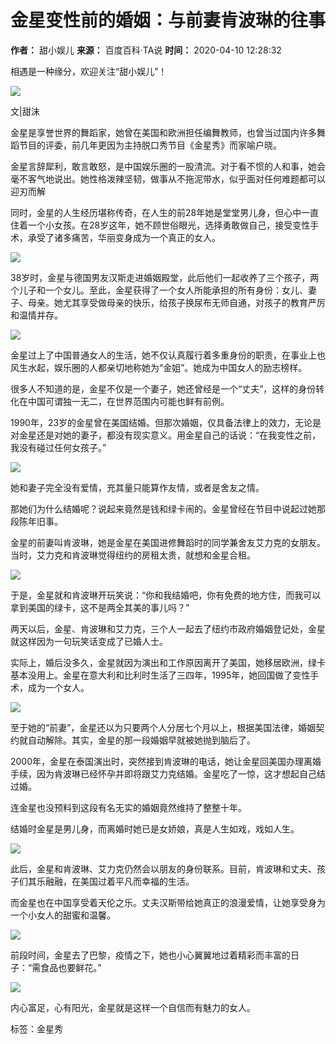 # 金星变性前的婚姻：与前妻肯波琳的往事

**作者：** 甜小娱儿
**来源：** 百度百科·TA说
**时间：** 2020-04-10 12:28:32

相遇是一种缘分，欢迎关注“甜小娱儿”！

![](https://bkimg.cdn.bcebos.com/pic/d0c8a786c9177f3e6709621788812cc79f3df8dcf8d0?x-bce-process=image/format,f_auto)

文|甜沫

金星是享誉世界的舞蹈家，她曾在美国和欧洲担任编舞教师，也曾当过国内许多舞蹈节目的评委，前几年更因为主持脱口秀节目《金星秀》而家喻户晓。

金星言辞犀利，敢言敢怒，是中国娱乐圈的一股清流。对于看不惯的人和事，她会毫不客气地说出。她性格泼辣坚韧，做事从不拖泥带水，似乎面对任何难题都可以迎刃而解

同时，金星的人生经历堪称传奇，在人生的前28年她是堂堂男儿身，但心中一直住着一个小女孩。在28岁这年，她不顾世俗眼光，选择勇敢做自己，接受变性手术，承受了诸多痛苦，华丽变身成为一个真正的女人。

![](https://bkimg.cdn.bcebos.com/pic/3ac79f3df8dcd100baa17f3b8ac55010b912c8fc81d0?x-bce-process=image/format,f_auto)

38岁时，金星与德国男友汉斯走进婚姻殿堂，此后他们一起收养了三个孩子，两个儿子和一个女儿。至此，金星获得了一个女人所能承担的所有身份：女儿、妻子、母亲。她尤其享受做母亲的快乐，给孩子换尿布无师自通，对孩子的教育严厉和温情并存。

![](https://bkimg.cdn.bcebos.com/pic/a5c27d1ed21b0ef41bd56e44258a46da81cb39db90d0?x-bce-process=image/format,f_auto)

金星过上了中国普通女人的生活，她不仅认真履行着多重身份的职责，在事业上也风生水起，娱乐圈的人都亲切地称她为“金姐”。她成为中国女人的励志榜样。

很多人不知道的是，金星不仅是一个妻子，她还曾经是一个“丈夫”，这样的身份转化在中国可谓独一无二，在世界范围内可能也鲜有前例。

1990年，23岁的金星曾在美国结婚。但那次婚姻，仅具备法律上的效力，无论是对金星还是对她的妻子，都没有现实意义。用金星自己的话说：“在我变性之前，我没有碰过任何女孩子。”

![](https://bkimg.cdn.bcebos.com/pic/962bd40735fae6cd7b894c7bf7fd182442a7d933a1d0?x-bce-process=image/format,f_auto)

她和妻子完全没有爱情，充其量只能算作友情，或者是舍友之情。

那她们为什么结婚呢？说起来竟然是钱和绿卡闹的。金星曾经在节目中说起过她那段陈年旧事。

金星的前妻叫肯波琳，她是金星在美国进修舞蹈时的同学兼舍友艾力克的女朋友。当时，艾力克和肯波琳觉得纽约的房租太贵，就想和金星合租。

![](https://bkimg.cdn.bcebos.com/pic/79f0f736afc379310a555b33138aa04543a98226bbd0?x-bce-process=image/format,f_auto)

于是，金星就和肯波琳开玩笑说：“你和我结婚吧，你有免费的地方住，而我可以拿到美国的绿卡，这不是两全其美的事儿吗？”

两天以后，金星、肯波琳和艾力克，三个人一起去了纽约市政府婚姻登记处，金星就这样因为一句玩笑话变成了已婚人士。

实际上，婚后没多久，金星就因为演出和工作原因离开了美国，她移居欧洲，绿卡基本没用上。金星在意大利和比利时生活了三四年，1995年，她回国做了变性手术，成为一个女人。

![](https://bkimg.cdn.bcebos.com/pic/1f178a82b9014a90f60380a751392e12b31bb05140d3?x-bce-process=image/format,f_auto)

至于她的“前妻”，金星还以为只要两个人分居七个月以上，根据美国法律，婚姻契约就自动解除。其实，金星的那一段婚姻早就被她抛到脑后了。

2000年，金星在泰国演出时，突然接到肯波琳的电话，她让金星回美国办理离婚手续，因为肯波琳已经怀孕并即将跟艾力克结婚。金星吃了一惊，这才想起自己结过婚。

连金星也没预料到这段有名无实的婚姻竟然维持了整整十年。

结婚时金星是男儿身，而离婚时她已是女娇娘，真是人生如戏，戏如人生。

![](https://bkimg.cdn.bcebos.com/pic/1e30e924b899a9014c08622de5db1d7b02087bf45fd3?x-bce-process=image/format,f_auto)

此后，金星和肯波琳、艾力克仍然会以朋友的身份联系。目前，肯波琳和丈夫、孩子们其乐融融，在美国过着平凡而幸福的生活。

而金星也在中国享受着天伦之乐。丈夫汉斯带给她真正的浪漫爱情，让她享受身为一个小女人的甜蜜和温馨。

![](https://bkimg.cdn.bcebos.com/pic/0b7b02087bf40ad162d9e1f8af6206dfa9ec8a1360d3?x-bce-process=image/format,f_auto)

前段时间，金星去了巴黎，疫情之下，她也小心翼翼地过着精彩而丰富的日子：“需食品也要鲜花。”

![](https://bkimg.cdn.bcebos.com/pic/908fa0ec08fa513d269779c5c52342fbb2fb431673d3?x-bce-process=image/format,f_auto)

内心富足，心有阳光，金星就是这样一个自信而有魅力的女人。

标签：金星秀
